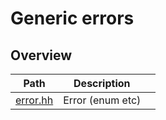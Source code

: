 # Generic errors


## Overview

| Path                 | Description      |     |
| -------------------- | ---------------- | --- |
| [error.hh](error.hh) | Error (enum etc) |     |


